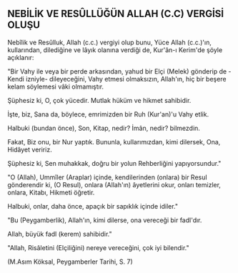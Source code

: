 ## NEBİLİK VE RESÛLLÜĞÜN ALLAH (C.C) VERGİSİ OLUŞU

Nebîlik ve Resûlluk, Allah (c.c.) vergiyi olup bunu, Yüce Allah (c.c.)'ın, kullarından, dilediğine ve lâyık olanına verdiği de, Kur'ân-ı Kerim'de şöyle açıklanır:

"Bir Vahy ile veya bir perde arkasından, yahud bir Elçi (Melek) gönderip de -Kendi izniyle- dile­yeceğini, Vahy etmesi olmaksızın, Allah'ın, hiç bir beşere kelam söylemesi vâki olmamıştır.

Şüphesiz ki, O, çok yücedir. Mutlak hüküm ve hikmet sahibidir.

İşte, biz, Sana da, böylece, emrimizden bir Ruh (Kur'an)'u Vahy etlik.

Halbuki (bundan önce), Son, Kitap, nedir? İmân, nedir? bilmezdin.

Fakat, Biz onu, bir Nur yaptık. Bununla, kullarımızdan, kimi dilersek, Ona, Hidâyet veririz.

Şüphesiz ki, Sen muhakkak, doğru bir yolun Rehberliğini yapıyorsundur."

"O (Allah), Ummîler (Araplar) içinde, kendile­rinden (onlara) bir Resul gönderendir ki, (O Resul), onlara (Allah'ın) âyetlerini okur, onları temizler, onlara, Kitabı, Hikmeti öğretir.

Halbuki, onlar, daha önce, apaçık bir sapıklık içinde idiler."

"Bu (Peygamberlik), Allah'ın, kimi dilerse, ona vereceği bir fadl'dır.

Allah, büyük fadl (kerem) sahibidir."

"Allah, Risâletini (Elçiliğini) nereye vereceğini, çok iyi bilendir."

(M.Asım Köksal, Peygamberler Tarihi, S. 7)
